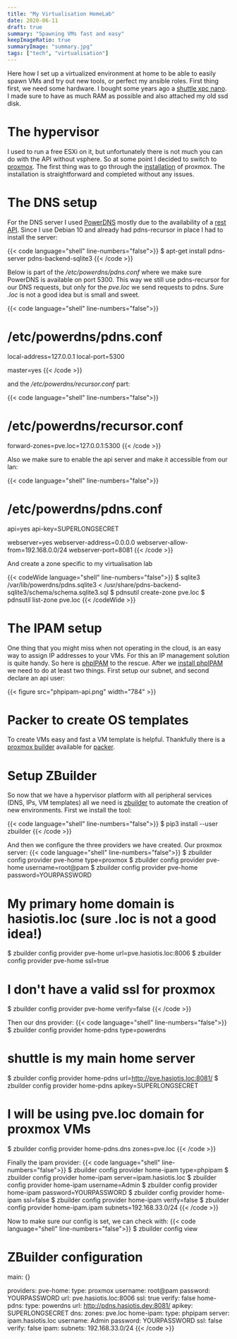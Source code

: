 ```yaml
---
title: "My Virtualisation HomeLab"
date: 2020-06-11
draft: true
summary: "Spawning VMs fast and easy"
keepImageRatio: true
summaryImage: "summary.jpg"
tags: ["tech", "virtualisation"]
---
```


Here how I set up a virtualized environment at home to be able to easily spawn VMs and try out new tools, or perfect my ansible roles. First thing
first, we need some hardware. I bought some years ago a [shuttle xpc nano](http://global.shuttle.com/products/productsDetail?productId=1941). I
made sure to have as much RAM as possible and also attached my old ssd disk.

# The hypervisor

I used to run a free ESXi on it, but unfortunately there is not much you can do with the API without vsphere. So at some point I decided to switch
to [proxmox](https://www.proxmox.com/en/). The first thing was to go through the [installation](https://pve.proxmox.com/wiki/Installation) of proxmox.
The installation is straightforward and completed without any issues.

# The DNS setup

For the DNS server I used [PowerDNS](https://www.powerdns.com/) mostly due to the availability of a [rest API](https://doc.powerdns.com/authoritative/http-api/index.html).
Since I use Debian 10 and already had pdns-recursor in place I had to install the server:

{{< code language="shell" line-numbers="false">}}
$ apt-get install pdns-server pdns-backend-sqlite3
{{< /code >}}

Below is part of the */etc/powerdns/pdns.conf* where we make sure PowerDNS is available on port 5300. This way we still use pdns-recursor for our DNS requests, but only for
the *pve.loc* we send requests to pdns. Sure *.loc* is not a good idea but is small and sweet.

{{< code language="shell" line-numbers="false">}}
# /etc/powerdns/pdns.conf
local-address=127.0.0.1
local-port=5300

master=yes
{{< /code >}}

and the */etc/powerdns/recursor.conf* part:

{{< code language="shell" line-numbers="false">}}
# /etc/powerdns/recursor.conf
forward-zones=pve.loc=127.0.0.1:5300
{{< /code >}}

Also we make sure to enable the api server and make it accessible from our lan:

{{< code language="shell" line-numbers="false">}}
# /etc/powerdns/pdns.conf
api=yes
api-key=SUPERLONGSECRET

webserver=yes
webserver-address=0.0.0.0
webserver-allow-from=192.168.0.0/24
webserver-port=8081
{{< /code >}}

And create a zone specific to my virtualisation lab

{{< codeWide language="shell" line-numbers="false">}}
$ sqlite3 /var/lib/powerdns/pdns.sqlite3 < /usr/share/pdns-backend-sqlite3/schema/schema.sqlite3.sql
$ pdnsutil create-zone pve.loc
$ pdnsutil list-zone pve.loc
{{< /codeWide >}}

# The IPAM setup

One thing that you might miss when not operating in the cloud, is an easy way to assign IP addresses to your VMs. For this an IP management solution is quite handy. So here
is [phpIPAM](https://phpipam.net/) to the rescue. After we [install phpIPAM](https://phpipam.net/documents/installation/) we need to do at least two things. First setup our
subnet, and second declare an api user:

{{< figure src="phpipam-api.png" width="784" >}}

# Packer to create OS templates

To create VMs easy and fast a VM template is helpful. Thankfully there is a [proxmox builder](https://www.packer.io/docs/builders/proxmox/) available for [packer](https://www.packer.io/).

# Setup ZBuilder

So now that we have a hypervisor platform with all peripheral services (DNS, IPs, VM templates) all we need is [zbuilder](https://zbuilder.readthedocs.io) to automate the creation of new environments. First we install the tool:

{{< code language="shell" line-numbers="false">}}
$ pip3 install --user zbuilder
{{< /code >}}

And then we configure the three providers we have created. Our proxmox server:
{{< code language="shell" line-numbers="false">}}
$ zbuilder config provider pve-home type=proxmox
$ zbuilder config provider pve-home username=root@pam
$ zbuilder config provider pve-home password=YOURPASSWORD
# My primary home domain is hasiotis.loc (sure .loc is not a good idea!)
$ zbuilder config provider pve-home url=pve.hasiotis.loc:8006
$ zbuilder config provider pve-home ssl=true
# I don't have a valid ssl for proxmox
$ zbuilder config provider pve-home verify=false
{{< /code >}}

Then our dns provider:
{{< code language="shell" line-numbers="false">}}
$ zbuilder config provider home-pdns type=powerdns
# shuttle is my main home server
$ zbuilder config provider home-pdns url=http://pve.hasiotis.loc:8081/
$ zbuilder config provider home-pdns apikey=SUPERLONGSECRET
# I will be using pve.loc domain for proxmox VMs
$ zbuilder config provider home-pdns.dns zones=pve.loc
{{< /code >}}

Finally the ipam provider:
{{< code language="shell" line-numbers="false">}}
$ zbuilder config provider home-ipam type=phpipam
$ zbuilder config provider home-ipam server=ipam.hasiotis.loc
$ zbuilder config provider home-ipam username=Admin
$ zbuilder config provider home-ipam password=YOURPASSWORD
$ zbuilder config provider home-ipam ssl=false
$ zbuilder config provider home-ipam verify=false
$ zbuilder config provider home-ipam.ipam subnets=192.168.33.0/24
{{< /code >}}

Now to make sure our config is set, we can check with:
{{< code language="shell" line-numbers="false">}}
$ zbuilder config view
# ZBuilder configuration
main: {}

providers:
  pve-home:
    type: proxmox
    username: root@pam
    password: YOURPASSWORD
    url: pve.hasiotis.loc:8006
    ssl: true
    verify: false
  home-pdns:
    type: powerdns
    url: http://pdns.hasiotis.dev:8081/
    apikey: SUPERLONGSECRET
    dns:
      zones: pve.loc
  home-ipam:
    type: phpipam
    server: ipam.hasiotis.loc
    username: Admin
    password: YOURPASSWORD
    ssl: false
    verify: false
    ipam:
      subnets: 192.168.33.0/24
{{< /code >}}
